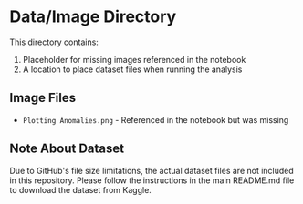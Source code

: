 # Data/Image Directory

This directory contains:

1. Placeholder for missing images referenced in the notebook
2. A location to place dataset files when running the analysis

## Image Files
- `Plotting Anomalies.png` - Referenced in the notebook but was missing

## Note About Dataset
Due to GitHub's file size limitations, the actual dataset files are not included in this repository.
Please follow the instructions in the main README.md file to download the dataset from Kaggle.
